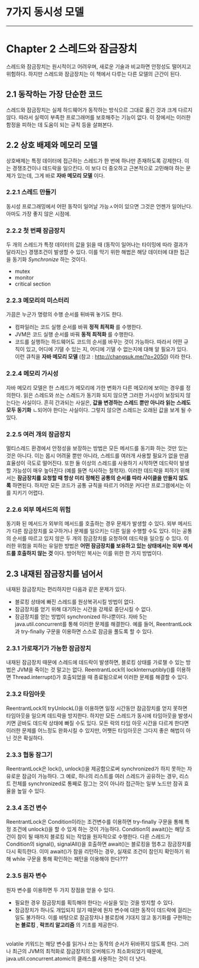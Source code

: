 # 7가지 동시성 모델
---

# Chapter 2 스레드와 잠금장치
스레드와 잠금장치는 원시적이고 어려우며, 새로운 기술과 비교하면 안정성도 떨어지고 위험하다.
하지만 스레드와 잠금장치는 이 책에서 다루는 다른 모델의 근간이 된다.

## 2.1 동작하는 가장 단순한 코드
스레드와 잠금장치는 실제 하드웨어가 동작하는 방식으르 그대로 옮긴 것과 크게 다르지 않다.
따라서 실력이 부족한 프로그래머를 보호해주는 기능이 없다.
이 장에서는 이러한 함정을 피하는 데 도움이 되는 규칙 등을 살펴본다.

## 2.2 상호 배제와 메모리 모델
상호배제는 특정 데이터에 접근하는 스레드가 한 번에 하나만 존재하도록 강제한다.
이는 경쟁조건이나 데드락을 일으킨다.
이 보다 더 중오하고 근본적으로 고민해야 하는 문제가 있는데, 그게 바로 **자바 메모리 모델** 이다.

### 2.2.1 스레드 만들기
동시성 프로그래밍에서 어떤 동작이 일어날 가능ㅅ어이 있으면 그것은 언젠가 일어난다.
아마도 가장 좋지 않은 시점에.

### 2.2.2 첫 번째 잠금장치
두 개의 스레드가 특정 데이터의 값을 읽을 때 (동작이 일어나는 타이밍에 따라 결과가 달라지는) 경쟁조건이 발생할 수 있다.
이를 막기 위한 해법은 해당 데이터에 대한 접근을 동기화 *Synchronize* 하는 것이다.
- mutex
- monitor
- critical section

### 2.2.3 메모리의 미스터리
가끔은 누군가 명령의 수행 순서를 뒤바꿔 놓기도 한다.
- 컴파일러는 코드 실행 순서를 바꿔 **정적 최적화** 를 수행한다.
- JVM은 코드 실행 순서를 바꿔 **동적 최적화** 를 수행한다.
- 코드를 실행하는 하드웨어도 코드의 순서를 바꾸는 것이 가능하다.
따라서 어떤 규칙이 있고, 어디에 기댈 수 있는 지, 어디에 기댈 수 없는지에 대해 알 필요가 있다.
이런 큐칙을 **자바 메모리 모델** (참고 : http://changsuk.me/?p=2050) 이라 한다.

### 2.2.4 메모리 가시성
자바 메모리 모델은 한 스레드가 메모리에 가한 변화가 다른 메모리에 보이는 경우를 정의한다.
읽은 스레드와 쓰는 스레드가 동기화 되지 않으면 그러한 가시성이 보장되지 않는다는 사실이다.
흔히 간과되는 사실은, **값을 변경하는 스레드 뿐만 아니라 읽는 스레도 모두 동기화** ㄴ되어야 한다는 사실이다.
그렇지 않으면 스레드는 오래된 값을 보게 될 수 있다.

### 2.2.5 여러 개의 잠금장치
멀티스레드 환경에서 안정성을 보장하는 방법은 모든 메서드를 동기화 하는 것만 있는 것은 아니다.
이는 몹시 어려울 뿐만 아니라, 스레드를 여러개 사용할 필요가 없을 만큼 효율성이 극도로 떨어진다.
또한 둘 이상의 스레드를 사용하기 시작하면 데드락이 발생할 가능성이 매우 높아진다 (예를 들면 식사하는 철학자).
이러한 데드락을 피하기 위해서는 **잠금장치를 요청할 때 항상 미리 정해진 공통의 순서를 따라 사이클을 만들지 않도록** 하면된다.
하지만 모든 코드가 공통 규칙을 따르기 어려운 커다란 프로그램에서는 이를 지키기 어렵다.

### 2.2.6 외부 메서드의 위험
동기화 된 메서드가 외부의 메서드를 호출하는 경우 문제가 발생할 수 있다.
외부 메서드가 다른 잠금장치를 요구하거나 문제를 일으키는 다른 일을 수행할 수도 있다.
이는 공통의 순서를 따르고 있지 않은 두 개의 잠금장치를 요청하여 데드락을 일으킬 수 있다.
이러한 위험을 피하는 유일한 방법은 **어떤 잠금장치를 보유하고 있는 상태에서는 외부 메서드를 호출하지 않는 것** 이다.
방어적인 복사는 이를 위한 한 가지 방법이다.


## 2.3 내재된 잠금장치를 넘어서
내재된 잠금장치는 편리하지만 다음과 같은 문제가 있다.
- 블로킹 상태에 빠진 스레드를 원상복귀시킬 방법이 없다.
- 잠금장치를 얻기 위해 대기하는 시간을 강제로 중단시킬 수 없다.
- 잠금장치를 얻는 방법이 synchronized 하나뿐이다.
자바 5는 java.util.concurrent를 통해 이러한 문제를 해결한다.
예를 들어, ReentrantLock과 try-finally 구문을 이용하면 스스로 잠금을 풀도록 할 수 있다.

### 2.3.1 가로채기가 가능한 잠금장치
내재된 잠금장치 때문에 스레드에 데드락이 발생하면, 블로킹 상태를 가로챌 수 있는 방법은 JVM을 죽이는 것 말고는 없다.
ReentrantLock의 lockInterruptibly()를 이용하면 Thread.interrupt()가 호출되었을 때 종료됨으로써 이러한 문제를 해결할 수 있다.

### 2.3.2 타임아웃
ReentrantLock의 tryUnlockL()을 이용하면 일정 시간동안 잠금장치를 얻지 못하면 타임아웃을 일으켜 데드락을 방지한다.
하지만 모든 스레드가 동시에 타임아웃을 발생시키면 곧바도 데드락 상태에 빠질 수도 있다.
모든 락의 타임 아웃 시간을 다르게 한다면 이러한 문제를 어느정도 완화시킬 수 있지만, 어쨋든 타임아웃은 그다지 좋은 해법이 아닌 것은 확실하다.

### 2.3.3 협동 잠그기
ReentrantLock은 lock(), unlock()을 제공함으로써 synchronized가 하지 못하는 자유로운 잠금이 가능하다.
그 예로, 하나의 리스트를 여러 스레드가 공유하는 경우, 리스트 전체를 synchronized로 통째로 잠그는 것이 아니라 접근하는 일부 노드만 잠궈 효율을 높일 수 있다.

### 2.3.4 조건 변수
ReentrantLock은 Condition이라는 조건변수를 이용하면 try-finally 구문을 통해 특정 조건에 unlock()을 할 수 있게 하는 것이 가능하다.
Condition의 await()는 해당 조건이 참이 될 때까지 블로킹 되는 작업을 원자적으로 수행한다.
다른 스레드가 Condition의 signal(), signalAll()을 호출하면 await()는 블로킹을 멈추고 잠금장치를 다시 획득한다.
이미 await()가 참을 리턴하는 경우, 실재로 조건이 참인지 확인하기 위해 while 구문을 통해 확인하는 패턴을 이용해야 한다???

### 2.3.5 원자 변수
원자 변수를 이용하면 두 가지 장점을 얻을 수 있다.
- 필요한 경우 잠금장치를 획득해야 한다는 사실을 잊는 것을 방지할 수 있다.
- 잠금장치가 하나도 개입되지 않기 때문에 원자 변수에 대한 동작이 데드락에 걸리는 일도 불가하다.
이를 바탕으로 잠금장치나 블로킹에 기대지 않고 동기화를 구현하는 **논 블로킹** , **락프리 알고리즘** 의 기초를 제공한다.
<br>
volatile 키워드는 해당 변수를 읽거나 쓰는 동작의 순서가 뒤바뀌지 않도록 한다.
그러나 최근의 JVM의 최적화로 잠금장치의 오버헤드가 최소화되었기 때문에, java.util.concurrent.atomic의 클래스를 사용하는 것이 더 낫다.

